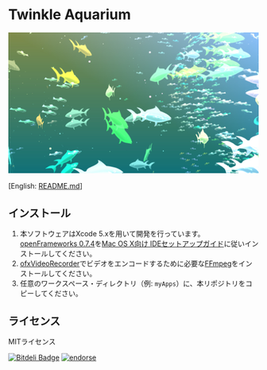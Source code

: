 # Twinkle Aquarium

![screen shot](./frontispiece.jpg "スクリーンショット")

[English: [README.md](./README.md)]

## インストール

1. 本ソフトウェアはXcode 5.xを用いて開発を行っています。[openFrameworks 0.7.4](http://www.openframeworks.cc/download/older.html)を[Mac OS X向け IDEセットアップガイド](http://www.openframeworks.cc/setup/xcode/)に従いインストールしてください。
2. [ofxVideoRecorder](https://github.com/timscaffidi/ofxVideoRecorder)でビデオをエンコードするために必要な[FFmpeg](http://ffmpeg.org/)をインストールしてください。
3. 任意のワークスペース・ディレクトリ（例: `myApps`）に、本リポジトリをコピーしてください。

## ライセンス

MITライセンス

[![Bitdeli Badge](https://d2weczhvl823v0.cloudfront.net/shinnn/twinkle-aquarium/trend.png)](https://bitdeli.com/free "Bitdeli Badge")
[![endorse](https://api.coderwall.com/shinnn/endorsecount.png)](https://coderwall.com/shinnn)